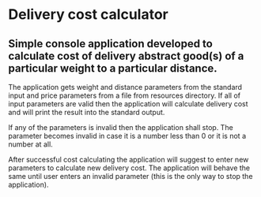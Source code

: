 # Delivery cost calculator

## Simple console application developed to calculate cost of delivery abstract good(s) of a particular weight to a particular distance.

<p>The application gets weight and distance parameters from the standard input and price parameters from a file from resources directory.
If all of input parameters are valid then the application will calculate delivery cost and will print the result into the standard output.</p>

<p>If any of the parameters is invalid then the application shall stop. The parameter becomes invalid in case it is a number less than 0 or it is not a number at all.</p>

<p>After successful cost calculating the application will suggest to enter new parameters to calculate new delivery cost. The application will behave the same until user enters an invalid parameter (this is the only way to stop the application).</p>
